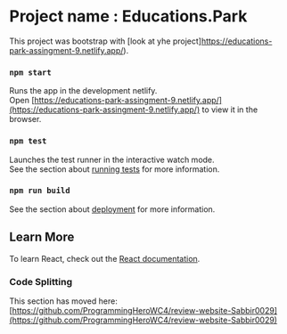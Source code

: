 # Project name : Educations.Park

This project was bootstrap with [look at yhe project]https://educations-park-assingment-9.netlify.app/).

### `npm start`

Runs the app in the development netlify.\
Open [https://educations-park-assingment-9.netlify.app/](https://educations-park-assingment-9.netlify.app/) to view it in the browser.

### `npm test`

Launches the test runner in the interactive watch mode.\
See the section about [running tests](https://educations-park-assingment-9.netlify.app/) for more information.

### `npm run build`

See the section about [deployment](https://educations-park-assingment-9.netlify.app/) for more information.

## Learn More
To learn React, check out the [React documentation](https://reactjs.org/).

### Code Splitting

This section has moved here: [https://github.com/ProgrammingHeroWC4/review-website-Sabbir0029](https://github.com/ProgrammingHeroWC4/review-website-Sabbir0029)
